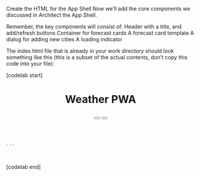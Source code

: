 Create the HTML for the App Shell
Now we’ll add the core components we discussed in Architect the App Shell.

Remember, the key components will consist of:
Header with a title, and add/refresh buttons
Container for forecast cards
A forecast card template
A dialog for adding new cities
A loading indicator

The index.html file that is already in your work directory should look something like this
(this is a subset of the actual contents, don’t copy this code into your file):

[codelab start]


<!DOCTYPE html>
<html>
<head>
  <meta charset="utf-8">
  <meta http-equiv="X-UA-Compatible" content="IE=edge">
  <meta name="viewport" content="width=device-width, initial-scale=1.0">
  <title>Weather PWA</title>
  <link rel="stylesheet" type="text/css" href="styles/inline.css">
</head>
<body>
  <header class="header">
    <h1 class="header__title">Weather PWA</h1>
    <button id="butRefresh" class="headerButton"></button>
    <button id="butAdd" class="headerButton"></button>
  </header>

  <main class="main">
    <div class="card cardTemplate weather-forecast" hidden>
    . . .
    </div>
  </main>

  <div class="dialog-container">
  . . .
  </div>

  <div class="loader">
    <svg viewBox="0 0 32 32" width="32" height="32">
      <circle id="spinner" cx="16" cy="16" r="14" fill="none"></circle>
    </svg>
  </div>

  <!-- Insert link to app.js here -->
</body>
</html>

[codelab end]
